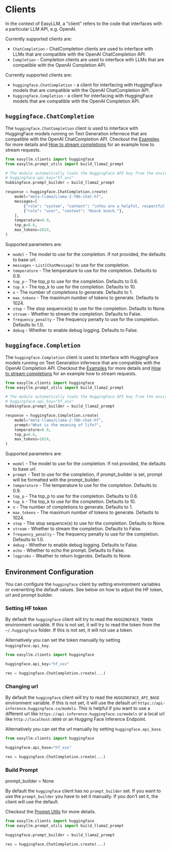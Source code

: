 # Clients

In the context of EasyLLM, a "client" refers to the code that interfaces with a particular LLM API, e.g. OpenAI.

Currently supported clients are:  

- `ChatCompletion` - ChatCompletion clients are used to interface with LLMs that are compatible with the OpenAI ChatCompletion API.
- `Completion` - Completion clients are used to interface with LLMs that are compatible with the OpenAI Completion API.

Currently supported clients are:  

- `huggingface.ChatCompletion` - a client for interfacing with HuggingFace models that are compatible with the OpenAI ChatCompletion API.
- `huggingface.Completion` - a client for interfacing with HuggingFace models that are compatible with the OpenAI Completion API.

## `huggingface.ChatCompletion`

The `huggingface.ChatCompletion` client is used to interface with HuggingFace models running on Text Generation infernece that are compatible with the OpenAI ChatCompletion API. Checkout the [Examples](../examples/chat-completion-api) for more details and [How to stream completions](../examples/stream-chat-completion-api) for an example how to stream requests.


```python
from easyllm.clients import huggingface
from easyllm.prompt_utils import build_llama2_prompt

# The module automatically loads the HuggingFace API key from the environment variable HUGGINGFACE_TOKEN or from the HuggingFace CLI configuration file.
# huggingface.api_key="hf_xxx"
hubbingface.prompt_builder = build_llama2_prompt

response = huggingface.ChatCompletion.create(
    model="meta-llama/Llama-2-70b-chat-hf",
    messages=[
        {"role": "system", "content": "\nYou are a helpful, respectful and honest assistant."},
        {"role": "user", "content": "Knock knock."},
    ],
    temperature=0.9,
    top_p=0.6,
    max_tokens=1024,
)
```


Supported parameters are:

* `model` - The model to use for the completion. If not provided, the defaults to base url.
* `messages` - `List[ChatMessage]` to use for the completion.
* `temperature` - The temperature to use for the completion. Defaults to 0.9.
* `top_p` - The top_p to use for the completion. Defaults to 0.6.
* `top_k` - The top_k to use for the completion. Defaults to 10.
* `n` - The number of completions to generate. Defaults to 1.
* `max_tokens` - The maximum number of tokens to generate. Defaults to 1024.
* `stop` - The stop sequence(s) to use for the completion. Defaults to None.
* `stream` - Whether to stream the completion. Defaults to False.
* `frequency_penalty` - The frequency penalty to use for the completion. Defaults to 1.0.
* `debug` - Whether to enable debug logging. Defaults to False.

## `huggingface.Completion`

The `huggingface.Completion` client is used to interface with HuggingFace models running on Text Generation infernece that are compatible with the OpenAI Completion API. Checkout the [Examples](../examples/text-completion-api) for more details and [How to stream completions](../examples/stream-text-completion-api) for an example how to stream requests.


```python
from easyllm.clients import huggingface
from easyllm.prompt_utils import build_llama2_prompt

# The module automatically loads the HuggingFace API key from the environment variable HUGGINGFACE_TOKEN or from the HuggingFace CLI configuration file.
# huggingface.api_key="hf_xxx"
hubbingface.prompt_builder = build_llama2_prompt

response = huggingface.Completion.create(
    model="meta-llama/Llama-2-70b-chat-hf",
    prompt="What is the meaning of life?",
    temperature=0.9,
    top_p=0.6,
    max_tokens=1024,
)
```


Supported parameters are:

* `model` - The model to use for the completion. If not provided, the defaults to base url.
* `prompt` -  Text to use for the completion, if prompt_builder is set, prompt will be formatted with the prompt_builder.
* `temperature` - The temperature to use for the completion. Defaults to 0.9.
* `top_p` - The top_p to use for the completion. Defaults to 0.6.
* `top_k` - The top_k to use for the completion. Defaults to 10.
* `n` - The number of completions to generate. Defaults to 1.
* `max_tokens` - The maximum number of tokens to generate. Defaults to 1024.
* `stop` - The stop sequence(s) to use for the completion. Defaults to None.
* `stream` - Whether to stream the completion. Defaults to False.
* `frequency_penalty` - The frequency penalty to use for the completion. Defaults to 1.0.
* `debug` - Whether to enable debug logging. Defaults to False.
* `echo` - Whether to echo the prompt. Defaults to False.
* `logprobs` - Weather to return logprobs. Defaults to None.


## Environment Configuration

You can configure the `huggingface` client by setting environment variables or overwriting the default values. See below on how to adjust the HF token, url and prompt builder.

### Setting HF token 

By default the `huggingface` client will try to read the `HUGGINGFACE_TOKEN` environment variable. If this is not set, it will try to read the token from the `~/.huggingface` folder. If this is not set, it will not use a token.

Alternatively you can set the token manually by setting `huggingface.api_key`.

```python
from easyllm.clients import huggingface

huggingface.api_key="hf_xxx"

res = huggingface.ChatCompletion.create(...)
```

### Changing url 

By default the `huggingface` client will try to read the `HUGGINGFACE_API_BASE` environment variable. If this is not set, it will use the default url `https://api-inference.huggingface.co/models`. This is helpful if you want to use a different url like `https://api-inference.huggingface.co/models` or a local url like `http://localhost:8000` or an Hugging Face Inference Endpoint.

Alternatively you can set the url manually by setting `huggingface.api_base`.


```python
from easyllm.clients import huggingface

huggingface.api_base="hf_xxx"

res = huggingface.ChatCompletion.create(...)
```

### Build Prompt

prompt_builder = None

By default the `huggingface` client has no `prompt_builder` set. If you want to use the `prompt_builder` you have to set it manually. If you don't set it, the client will use the default.

Checkout the [Prompt Utils](../prompt_utils) for more details.

```python
from easyllm.clients import huggingface
from easyllm.prompt_utils import build_llama2_prompt

huggingface.prompt_builder = build_llama2_prompt

res = huggingface.ChatCompletion.create(...)
```